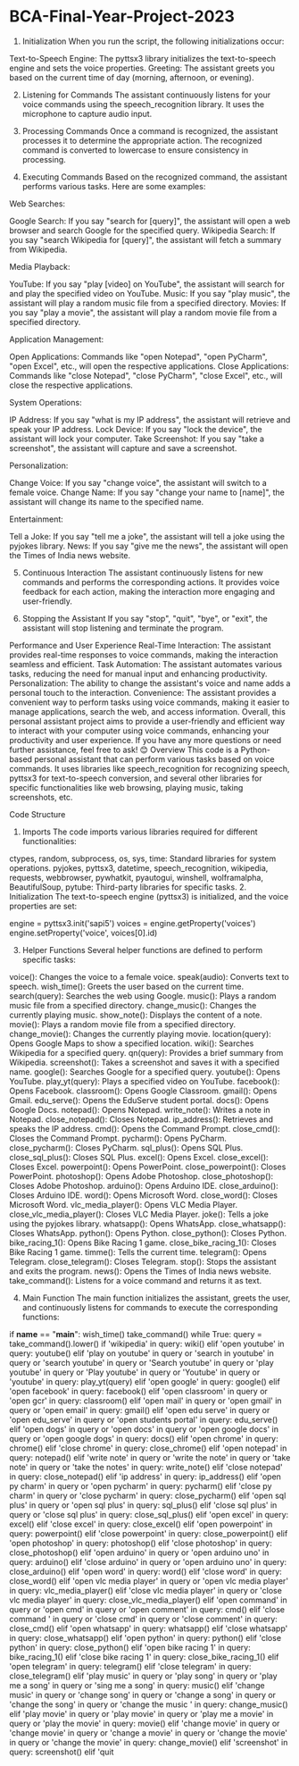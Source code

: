 # BCA-Final-Year-Project-2023
1. Initialization
When you run the script, the following initializations occur:

Text-to-Speech Engine: The pyttsx3 library initializes the text-to-speech engine and sets the voice properties.
Greeting: The assistant greets you based on the current time of day (morning, afternoon, or evening).

2. Listening for Commands
The assistant continuously listens for your voice commands using the speech_recognition library. It uses the microphone to capture audio input.

3. Processing Commands
Once a command is recognized, the assistant processes it to determine the appropriate action. The recognized command is converted to lowercase to ensure consistency in processing.

4. Executing Commands
Based on the recognized command, the assistant performs various tasks. Here are some examples:

Web Searches:

Google Search: If you say "search for [query]", the assistant will open a web browser and search Google for the specified query.
Wikipedia Search: If you say "search Wikipedia for [query]", the assistant will fetch a summary from Wikipedia.

Media Playback:

YouTube: If you say "play [video] on YouTube", the assistant will search for and play the specified video on YouTube.
Music: If you say "play music", the assistant will play a random music file from a specified directory.
Movies: If you say "play a movie", the assistant will play a random movie file from a specified directory.

Application Management:

Open Applications: Commands like "open Notepad", "open PyCharm", "open Excel", etc., will open the respective applications.
Close Applications: Commands like "close Notepad", "close PyCharm", "close Excel", etc., will close the respective applications.

System Operations:

IP Address: If you say "what is my IP address", the assistant will retrieve and speak your IP address.
Lock Device: If you say "lock the device", the assistant will lock your computer.
Take Screenshot: If you say "take a screenshot", the assistant will capture and save a screenshot.

Personalization:

Change Voice: If you say "change voice", the assistant will switch to a female voice.
Change Name: If you say "change your name to [name]", the assistant will change its name to the specified name.

Entertainment:

Tell a Joke: If you say "tell me a joke", the assistant will tell a joke using the pyjokes library.
News: If you say "give me the news", the assistant will open the Times of India news website.

5. Continuous Interaction
The assistant continuously listens for new commands and performs the corresponding actions. It provides voice feedback for each action, making the interaction more engaging and user-friendly.

6. Stopping the Assistant
If you say "stop", "quit", "bye", or "exit", the assistant will stop listening and terminate the program.

Performance and User Experience
Real-Time Interaction: The assistant provides real-time responses to voice commands, making the interaction seamless and efficient.
Task Automation: The assistant automates various tasks, reducing the need for manual input and enhancing productivity.
Personalization: The ability to change the assistant's voice and name adds a personal touch to the interaction.
Convenience: The assistant provides a convenient way to perform tasks using voice commands, making it easier to manage applications, search the web, and access information.
Overall, this personal assistant project aims to provide a user-friendly and efficient way to interact with your computer using voice commands, enhancing your productivity and user experience. If you have any more questions or need further assistance, feel free to ask! 😊
Overview
This code is a Python-based personal assistant that can perform various tasks based on voice commands. It uses libraries like speech_recognition for recognizing speech, pyttsx3 for text-to-speech conversion, and several other libraries for specific functionalities like web browsing, playing music, taking screenshots, etc.

Code Structure

1. Imports
The code imports various libraries required for different functionalities:

ctypes, random, subprocess, os, sys, time: Standard libraries for system operations.
pyjokes, pyttsx3, datetime, speech_recognition, wikipedia, requests, webbrowser, pywhatkit, pyautogui, winshell, wolframalpha, BeautifulSoup, pytube: Third-party libraries for specific tasks.
2. Initialization
The text-to-speech engine (pyttsx3) is initialized, and the voice properties are set:

engine = pyttsx3.init('sapi5')
voices = engine.getProperty('voices')
engine.setProperty('voice', voices[0].id)

3. Helper Functions
Several helper functions are defined to perform specific tasks:

voice(): Changes the voice to a female voice.
speak(audio): Converts text to speech.
wish_time(): Greets the user based on the current time.
search(query): Searches the web using Google.
music(): Plays a random music file from a specified directory.
change_music(): Changes the currently playing music.
show_note(): Displays the content of a note.
movie(): Plays a random movie file from a specified directory.
change_movie(): Changes the currently playing movie.
location(query): Opens Google Maps to show a specified location.
wiki(): Searches Wikipedia for a specified query.
qn(query): Provides a brief summary from Wikipedia.
screenshot(): Takes a screenshot and saves it with a specified name.
google(): Searches Google for a specified query.
youtube(): Opens YouTube.
play_yt(query): Plays a specified video on YouTube.
facebook(): Opens Facebook.
classroom(): Opens Google Classroom.
gmail(): Opens Gmail.
edu_serve(): Opens the EduServe student portal.
docs(): Opens Google Docs.
notepad(): Opens Notepad.
write_note(): Writes a note in Notepad.
close_notepad(): Closes Notepad.
ip_address(): Retrieves and speaks the IP address.
cmd(): Opens the Command Prompt.
close_cmd(): Closes the Command Prompt.
pycharm(): Opens PyCharm.
close_pycharm(): Closes PyCharm.
sql_plus(): Opens SQL Plus.
close_sql_plus(): Closes SQL Plus.
excel(): Opens Excel.
close_excel(): Closes Excel.
powerpoint(): Opens PowerPoint.
close_powerpoint(): Closes PowerPoint.
photoshop(): Opens Adobe Photoshop.
close_photoshop(): Closes Adobe Photoshop.
arduino(): Opens Arduino IDE.
close_arduino(): Closes Arduino IDE.
word(): Opens Microsoft Word.
close_word(): Closes Microsoft Word.
vlc_media_player(): Opens VLC Media Player.
close_vlc_media_player(): Closes VLC Media Player.
joke(): Tells a joke using the pyjokes library.
whatsapp(): Opens WhatsApp.
close_whatsapp(): Closes WhatsApp.
python(): Opens Python.
close_python(): Closes Python.
bike_racing_1(): Opens Bike Racing 1 game.
close_bike_racing_1(): Closes Bike Racing 1 game.
timme(): Tells the current time.
telegram(): Opens Telegram.
close_telegram(): Closes Telegram.
stop(): Stops the assistant and exits the program.
news(): Opens the Times of India news website.
take_command(): Listens for a voice command and returns it as text.

4. Main Function
The main function initializes the assistant, greets the user, and continuously listens for commands to execute the corresponding functions:

if __name__ == "__main__":
    wish_time()
    take_command()
    while True:
        query = take_command().lower()
        if 'wikipedia' in query:
            wiki()
        elif 'open youtube' in query:
            youtube()
        elif 'play on youtube' in query or 'search in youtube' in query or 'search youtube' in query or 'Search youtube' in query or 'play youtube' in query or 'Play youtube' in query or 'Youtube' in query or 'youtube' in query:
            play_yt(query)
        elif 'open google' in query:
            google()
        elif 'open facebook' in query:
            facebook()
        elif 'open classroom' in query or 'open gcr' in query:
            classroom()
        elif 'open mail' in query or 'open gmail' in query or 'open email' in query:
            gmail()
        elif 'open edu serve' in query or 'open edu_serve' in query or 'open students portal' in query:
            edu_serve()
        elif 'open dogs' in query or 'open docs' in query or 'open google docs' in query or 'open google dogs' in query:
            docs()
        elif 'open chrome' in query:
            chrome()
        elif 'close chrome' in query:
            close_chrome()
        elif 'open notepad' in query:
            notepad()
        elif 'write note' in query or 'write the note' in query or 'take note' in query or 'take the notes' in query:
            write_note()
        elif 'close notepad' in query:
            close_notepad()
        elif 'ip address' in query:
            ip_address()
        elif 'open py charm' in query or 'open pycharm' in query:
            pycharm()
        elif 'close py charm' in query or 'close pycharm' in query:
            close_pycharm()
        elif 'open sql plus' in query or 'open sql plus' in query:
            sql_plus()
        elif 'close sql plus' in query or 'close sql plus' in query:
            close_sql_plus()
        elif 'open excel' in query:
            excel()
        elif 'close excel' in query:
            close_excel()
        elif 'open powerpoint' in query:
            powerpoint()
        elif 'close powerpoint' in query:
            close_powerpoint()
        elif 'open photoshop' in query:
            photoshop()
        elif 'close photoshop' in query:
            close_photoshop()
        elif 'open arduino' in query or 'open arduino uno' in query:
            arduino()
        elif 'close arduino' in query or 'open arduino uno' in query:
            close_arduino()
        elif 'open word' in query:
            word()
        elif 'close word' in query:
            close_word()
        elif 'open vlc media player' in query or 'open vlc media player' in query:
            vlc_media_player()
        elif 'close vlc media player' in query or 'close vlc media player' in query:
            close_vlc_media_player()
        elif 'open command' in query or 'open cmd' in query or 'open comment' in query:
            cmd()
        elif 'close command ' in query or 'close cmd' in query or 'close comment' in query:
            close_cmd()
        elif 'open whatsapp' in query:
            whatsapp()
        elif 'close whatsapp' in query:
            close_whatsapp()
        elif 'open python' in query:
            python()
        elif 'close python' in query:
            close_python()
        elif 'open bike racing 1' in query:
            bike_racing_1()
        elif 'close bike racing 1' in query:
            close_bike_racing_1()
        elif 'open telegram' in query:
            telegram()
        elif 'close telegram' in query:
            close_telegram()
        elif 'play music' in query or 'play song' in query or 'play me a song' in query or 'sing me a song' in query:
            music()
        elif 'change music' in query or 'change song' in query or 'change a song' in query or 'change the song' in query or 'change the music ' in query:
            change_music()
        elif 'play movie' in query or 'play movie' in query or 'play me a movie' in query or 'play the movie' in query:
            movie()
        elif 'change movie' in query or 'change movie' in query or 'change a movie' in query or 'change the movie' in query or 'change the movie' in query:
            change_movie()
        elif 'screenshot' in query:
            screenshot()
        elif 'quit
